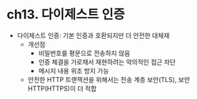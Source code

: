 # ch13. 다이제스트 인증

- 다이제스트 인증: 기본 인증과 호환되지만 더 안전한 대체재
  - 개선점
    - 비밀번호를 평문으로 전송하지 않음
    - 인증 체결을 가로채서 재현하려는 악의적인 접근 차단
    - 메시지 내용 위조 방지 가능
  - 안전한 HTTP 트랜잭션을 위해서는 전송 계층 보안(TLS), 보안 HTTP(HTTPS)이 더 적합
